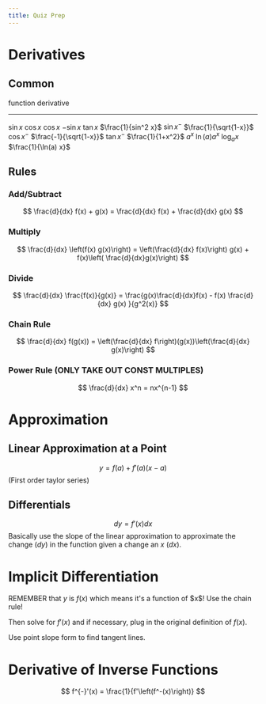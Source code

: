 ```yaml
---
title: Quiz Prep
---
```


# Derivatives

## Common

  function     derivative
  ------------ -------------------------
  $\sin x$     $\cos x$
  $\cos x$     $-\sin x$
  $\tan x$     $\frac{1}{sin^2 x}$
  $\sin x^-$   $\frac{1}{\sqrt{1-x}}$
  $\cos x^-$   $\frac{-1}{\sqrt{1-x}}$
  $\tan x^-$   $\frac{1}{1+x^2}$
  $a^x$        $\ln(a) a^x$
  $\log_a x$   $\frac{1}{\ln(a) x}$
               

## Rules

### Add/Subtract

$$ \frac{d}{dx} f(x) + g(x) = \frac{d}{dx} f(x) + \frac{d}{dx} g(x) $$

### Multiply

$$ \frac{d}{dx} \left(f(x) g(x)\right) = \left(\frac{d}{dx} f(x)\right) g(x) + f(x)\left( \frac{d}{dx}g(x)\right) $$

### Divide

$$ \frac{d}{dx} \frac{f(x)}{g(x)} = \frac{g(x)\frac{d}{dx}f(x) - f(x) \frac{d}{dx} g(x) }{g^2(x)} $$

### Chain Rule

$$ \frac{d}{dx} f(g(x)) = \left(\frac{d}{dx} f\right)(g(x))\left(\frac{d}{dx} g(x)\right) $$

### Power Rule (ONLY TAKE OUT CONST MULTIPLES)

$$ \frac{d}{dx} x^n = nx^{n-1} $$

# Approximation

## Linear Approximation at a Point

$$ y = f(a) + f'(a)(x-a) $$ (First order taylor series)

## Differentials

$$ dy = f'(x)dx $$ Basically use the slope of the linear approximation
to approximate the change ($dy$) in the function given a change an $x$
($dx$).

# Implicit Differentiation

REMEMBER that $y$ is $f(x)$ which means it\'s a function of \$x\$! Use
the chain rule!

Then solve for $f'(x)$ and if necessary, plug in the original definition
of $f(x)$.

Use point slope form to find tangent lines.

# Derivative of Inverse Functions

$$ f^{-}'(x) = \frac{1}{f'\left(f^-(x)\right)} $$
